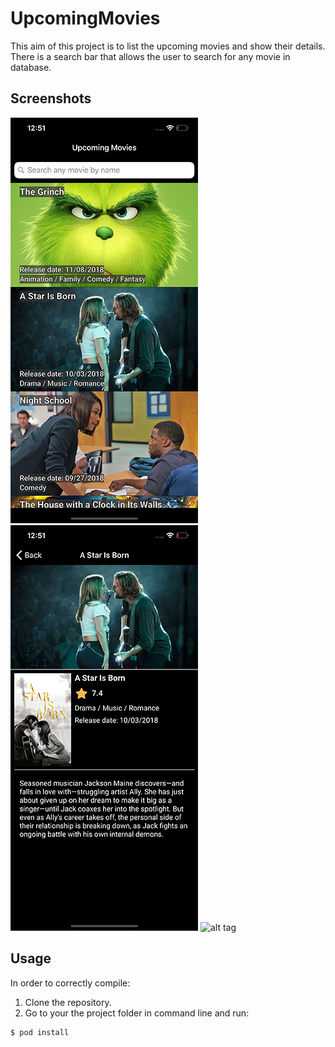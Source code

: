 # UpcomingMovies

This aim of this project is to list the upcoming movies and show their details. There is a search bar that allows the user to search for any movie in database. 

## Screenshots
![alt_tag](https://github.com/alexpapanis/UpcomingMovies/blob/development/screenshots/Home.png)
![alt tag](https://github.com/alexpapanis/UpcomingMovies/blob/development/screenshots/MovieDetail.png)
![alt tag](https://github.com/alexpapanis/UpcomingMovies/blob/development/screenshots/SearchMovie.png)

## Usage

In order to correctly compile:

1. Clone the repository.
2. Go to your the project folder in command line and run:
```
$ pod install
```
